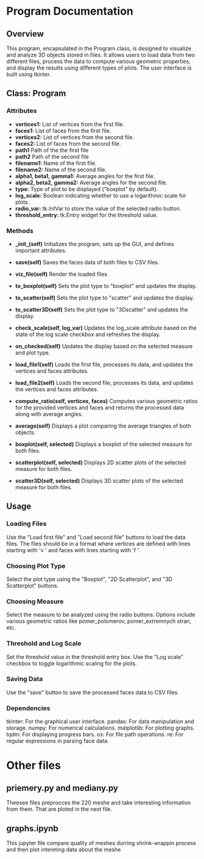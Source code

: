 # Program Documentation

## Overview
This program, encapsulated in the Program class, is designed to visualize and analyze 3D objects stored in files. It allows users to load data from two different files, process the data to compute various geometric properties, and display the results using different types of plots. The user interface is built using tkinter.

## Class: Program
### Attributes
* **vertices1:** List of vertices from the first file.
* **faces1:** List of faces from the first file.
* **vertices2:** List of vertices from the second file.
* **faces2:** List of faces from the second file.
* **path1** Path of the the first file
* **path2** Path of the second file
* **filename1:** Name of the first file.
* **filename2:** Name of the second file.
* **alpha1, beta1, gamma1:** Average angles for the first file.
* **alpha2, beta2, gamma2:** Average angles for the second file.
* **type:** Type of plot to be displayed ("boxplot" by default).
* **log_scale:** Boolean indicating whether to use a logarithmic scale for plots.
* **radio_var:** tk.IntVar to store the value of the selected radio button.
* **threshold_entry:** tk.Entry widget for the threshold value.
### Methods

* **\__init__(self)**
Initializes the program, sets up the GUI, and defines important attributes.

* **save(self)**
Saves the faces data of both files to CSV files.

* **viz_file(self)**
Render the loaded files

* **to_boxplot(self)**
Sets the plot type to "boxplot" and updates the display.

* **to_scatter(self)**
Sets the plot type to "scatter" and updates the display.

* **to_scatter3D(self)**
Sets the plot type to "3Dscatter" and updates the display.

* **check_scale(self, log_var)**
Updates the log_scale attribute based on the state of the log scale checkbox and refreshes the display.

* **on_checked(self)**
Updates the display based on the selected measure and plot type.

* **load_file1(self)**
Loads the first file, processes its data, and updates the vertices and faces attributes.

* **load_file2(self)**
Loads the second file, processes its data, and updates the vertices and faces attributes.

* **compute_ratio(self, vertices, faces)**
Computes various geometric ratios for the provided vertices and faces and returns the processed data along with average angles.

* **average(self)**
Displays a plot comparing the average triangles of both objects.

* **boxplot(self, selected)**
Displays a boxplot of the selected measure for both files.

* **scatterplot(self, selected)**
Displays 2D scatter plots of the selected measure for both files.

* **scatter3D(self, selected)**
Displays 3D scatter plots of the selected measure for both files.

## Usage
### Loading Files
Use the "Load first file" and "Load second file" buttons to load the data files. The files should be in a format where vertices are defined with lines starting with 'v ' and faces with lines starting with 'f '.
### Choosing Plot Type
Select the plot type using the "Boxplot", "2D Scatterplot", and "3D Scatterplot" buttons.
### Choosing Measure
Select the measure to be analyzed using the radio buttons. Options include various geometric ratios like pomer_polomerov, pomer_extremnych stran, etc.
### Threshold and Log Scale
Set the threshold value in the threshold entry box.
Use the "Log scale" checkbox to toggle logarithmic scaling for the plots.
### Saving Data
Use the "save" button to save the processed faces data to CSV files.
### Dependencies
tkinter: For the graphical user interface.
pandas: For data manipulation and storage.
numpy: For numerical calculations.
matplotlib: For plotting graphs.
tqdm: For displaying progress bars.
os: For file path operations.
re: For regular expressions in parsing face data.


# Other files
## priemery.py and mediany.py
Theesee files preprocces the 220 meshe and take interesting information from them. That are ploted in the next file.
## graphs.ipynb
This jupyter file compare quality of meshes durring shrink-wrappin process and then plot intereting data about the meshe
